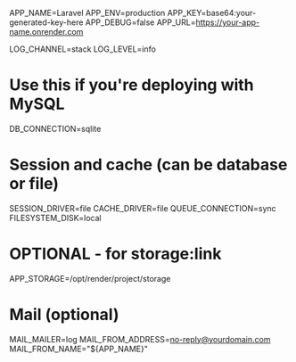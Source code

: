 APP_NAME=Laravel
APP_ENV=production
APP_KEY=base64:your-generated-key-here
APP_DEBUG=false
APP_URL=https://your-app-name.onrender.com

LOG_CHANNEL=stack
LOG_LEVEL=info

# Use this if you're deploying with MySQL

DB_CONNECTION=sqlite

# Session and cache (can be database or file)

SESSION_DRIVER=file
CACHE_DRIVER=file
QUEUE_CONNECTION=sync
FILESYSTEM_DISK=local

# OPTIONAL - for storage:link

APP_STORAGE=/opt/render/project/storage

# Mail (optional)

MAIL_MAILER=log
MAIL_FROM_ADDRESS=no-reply@yourdomain.com
MAIL_FROM_NAME="${APP_NAME}"
